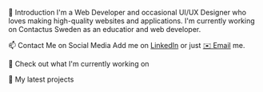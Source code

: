 👋 Introduction
I'm a  Web Developer and occasional UI/UX Designer who loves making high-quality websites and applications. I'm currently working on Contactus Sweden as an educatior and web developer.

📫 Contact Me on Social Media
Add me on <a href="www.linkedin.com/in/nevena-kicanovic-117623156">LinkedIn</a> or just <a href="mailto:nevena.kicanovic@contactus.se">✉️ Email</a> me.

👷 Check out what I'm currently working on

🌱 My latest projects

